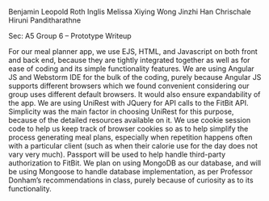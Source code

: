 Benjamin Leopold Roth Inglis
Melissa Xiying Wong
Jinzhi Han
Chrischale Hiruni Panditharathne

Sec: A5 Group 6 – Prototype Writeup

For our meal planner app, we use EJS, HTML, and Javascript on both front and back end, because they are tightly integrated together as well as for ease of coding and its simple functionality features. We are using Angular JS and Webstorm IDE for the bulk of the coding, purely because Angular JS supports different browsers which we found convenient considering our group uses different default browsers. It would also ensure expandability of the app. 
We are using UniRest with JQuery for API calls to the FitBit API. Simplicity was the main factor in choosing UniRest for this purpose, because of the detailed resources available on it. We use cookie session code to help us keep track of browser cookies so as to help simplify the process generating meal plans, especially when repetition happens often with a particular client (such as when their calorie use for the day does not vary very much). Passport will be used to help handle third-party authorization to FitBit.
We plan on using MongoDB as our database, and will be using Mongoose to handle database implementation, as per Professor Donham’s recommendations in class, purely because of curiosity as to its functionality.
